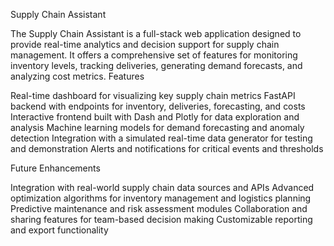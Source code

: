 Supply Chain Assistant

The Supply Chain Assistant is a full-stack web application designed to provide real-time analytics and decision support for supply chain management. It offers a comprehensive set of features for monitoring inventory levels, tracking deliveries, generating demand forecasts, and analyzing cost metrics.
Features

Real-time dashboard for visualizing key supply chain metrics
FastAPI backend with endpoints for inventory, deliveries, forecasting, and costs
Interactive frontend built with Dash and Plotly for data exploration and analysis
Machine learning models for demand forecasting and anomaly detection
Integration with a simulated real-time data generator for testing and demonstration
Alerts and notifications for critical events and thresholds

Future Enhancements

Integration with real-world supply chain data sources and APIs
Advanced optimization algorithms for inventory management and logistics planning
Predictive maintenance and risk assessment modules
Collaboration and sharing features for team-based decision making
Customizable reporting and export functionality


